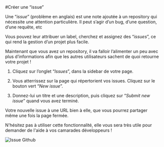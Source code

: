 #Créer une “issue”

Une “_issue_” (problème en anglais) est une note ajoutée à un repository qui nécessite une attention particulière. Il peut s’agir d’un bug, d’une question, d’une requête, etc 

Vous pouvez leur attribuer un label, cherchez et assignez des “_issues_”, ce qui rend la gestion d’un projet plus facile.

Maintenant que vous avez un repository, il va falloir l’alimenter un peu avec plus d’informations afin que les autres utilisateurs sachent de quoi retourne votre projet !

1. Cliquez sur l’onglet “_Issues_”, dans la sidebar de votre page.

2. Vous atterrissez sur la page qui répertorient vos issues. Cliquez sur le bouton vert “_New issue_”.

3. Donnez-lui un titre et une description, puis cliquez sur “_Submit new issue_” quand vous avez terminé.

Votre nouvelle issue à une URL bien à elle, que vous pourrez partager même une fois la page fermée.

N'hésitez pas à utiliser cette fonctionnalité, elle vous sera très utile pour demander de l'aide à vos camarades développeurs !

![Issue Github](https://guides.github.com/features/issues/listing-screen.png)
